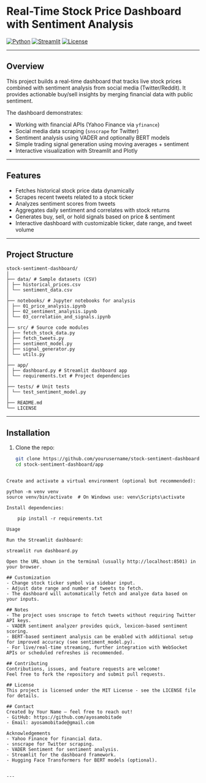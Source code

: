 # Real-Time Stock Price Dashboard with Sentiment Analysis

[![Python](https://img.shields.io/badge/python-3.9%2B-blue.svg)](https://www.python.org/)
[![Streamlit](https://img.shields.io/badge/streamlit-1.20.0-orange.svg)](https://streamlit.io/)
[![License](https://img.shields.io/badge/license-MIT-green.svg)](LICENSE)

---

## Overview

This project builds a real-time dashboard that tracks live stock prices combined with sentiment analysis from social media (Twitter/Reddit). It provides actionable buy/sell insights by merging financial data with public sentiment.

The dashboard demonstrates:
- Working with financial APIs (Yahoo Finance via `yfinance`)
- Social media data scraping (`snscrape` for Twitter)
- Sentiment analysis using VADER and optionally BERT models
- Simple trading signal generation using moving averages + sentiment
- Interactive visualization with Streamlit and Plotly

---

## Features

- Fetches historical stock price data dynamically
- Scrapes recent tweets related to a stock ticker
- Analyzes sentiment scores from tweets
- Aggregates daily sentiment and correlates with stock returns
- Generates buy, sell, or hold signals based on price & sentiment
- Interactive dashboard with customizable ticker, date range, and tweet volume

---

## Project Structure

```
stock-sentiment-dashboard/
│
├── data/ # Sample datasets (CSV)
│ ├── historical_prices.csv
│ └── sentiment_data.csv
│
├── notebooks/ # Jupyter notebooks for analysis
│ ├── 01_price_analysis.ipynb
│ ├── 02_sentiment_analysis.ipynb
│ └── 03_correlation_and_signals.ipynb
│
├── src/ # Source code modules
│ ├── fetch_stock_data.py
│ ├── fetch_tweets.py
│ ├── sentiment_model.py
│ ├── signal_generator.py
│ └── utils.py
│
├── app/
│ ├── dashboard.py # Streamlit dashboard app
│ └── requirements.txt # Project dependencies
│
├── tests/ # Unit tests
│ └── test_sentiment_model.py
│
├── README.md
└── LICENSE
```

---

## Installation

1. Clone the repo:

   ```bash
   git clone https://github.com/yourusername/stock-sentiment-dashboard.git
   cd stock-sentiment-dashboard/app
```

Create and activate a virtual environment (optional but recommended):

python -m venv venv
source venv/bin/activate  # On Windows use: venv\Scripts\activate

Install dependencies:

    pip install -r requirements.txt

Usage

Run the Streamlit dashboard:

streamlit run dashboard.py

Open the URL shown in the terminal (usually http://localhost:8501) in your browser.

## Customization
- Change stock ticker symbol via sidebar input.
- Adjust date range and number of tweets to fetch.
- The dashboard will automatically fetch and analyze data based on your inputs.

## Notes
- The project uses snscrape to fetch tweets without requiring Twitter API keys.
- VADER sentiment analyzer provides quick, lexicon-based sentiment scoring.
- BERT-based sentiment analysis can be enabled with additional setup for improved accuracy (see sentiment_model.py).
- For live/real-time streaming, further integration with WebSocket APIs or scheduled refreshes is recommended.

## Contributing
Contributions, issues, and feature requests are welcome!
Feel free to fork the repository and submit pull requests.

## License
This project is licensed under the MIT License - see the LICENSE file for details.

## Contact
Created by Your Name – feel free to reach out!
- GitHub: https://github.com/ayosamobitade
- Email: ayosamobitade@gmail.com

Acknowledgements
- Yahoo Finance for financial data.
- snscrape for Twitter scraping.
- VADER Sentiment for sentiment analysis.
- Streamlit for the dashboard framework.
- Hugging Face Transformers for BERT models (optional).


---
